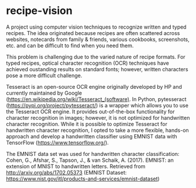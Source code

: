 # recipe-vision

A project using computer vision techniques to recognize written and typed recipes. The idea originated because recipes are often scattered across websites, notecards from family & friends, various cookbooks, screenshots, etc. and can be difficult to find when you need them.  

This problem is challenging due to the varied nature of recipe formats. For typed recipes, optical character recognition (OCR) techniques have achieved oustanding results on standard fonts; however, written characters pose a more difficult challenge. 

Tesseract is an open-source OCR engine originally developed by HP and currently maintained by Google (https://en.wikipedia.org/wiki/Tesseract_(software). In Python, pytesseract (https://pypi.org/project/pytesseract/) is a wrapper which allows you to use the Tesseract OCR engine. It provides out-of-the-box functionality for character recognition in images; however, it is not optimized for handwritten character recognition. While it is possible to optimize Tesseract for handwritten character recognition, I opted to take a more flexible, hands-on approach and develop a handwritten classifier using EMNIST data with TensorFlow (https://www.tensorflow.org/).

The EMNIST data set was used for handwritten character classification: Cohen, G., Afshar, S., Tapson, J., & van Schaik, A. (2017). EMNIST: an extension of MNIST to handwritten letters. Retrieved from http://arxiv.org/abs/1702.05373 (EMNIST Dataset: https://www.nist.gov/itl/products-and-services/emnist-dataset) 
